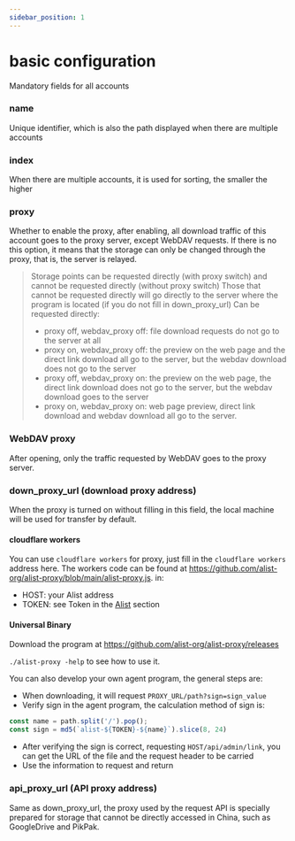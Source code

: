 ```yaml
---
sidebar_position: 1
---
```


# basic configuration
Mandatory fields for all accounts
### name
Unique identifier, which is also the path displayed when there are multiple accounts
### index
When there are multiple accounts, it is used for sorting, the smaller the higher
### proxy
Whether to enable the proxy, after enabling, all download traffic of this account goes to the proxy server, except WebDAV requests.
If there is no this option, it means that the storage can only be changed through the proxy, that is, the server is relayed.

> Storage points can be requested directly (with proxy switch) and cannot be requested directly (without proxy switch)
> Those that cannot be requested directly will go directly to the server where the program is located (if you do not fill in down_proxy_url)
> Can be requested directly:
> - proxy off, webdav_proxy off: file download requests do not go to the server at all
> - proxy on, webdav_proxy off: the preview on the web page and the direct link download all go to the server, but the webdav download does not go to the server
> - proxy off, webdav_proxy on: the preview on the web page, the direct link download does not go to the server, but the webdav download goes to the server
> - proxy on, webdav_proxy on: web page preview, direct link download and webdav download all go to the server.

### WebDAV proxy

After opening, only the traffic requested by WebDAV goes to the proxy server.

### down_proxy_url (download proxy address)
When the proxy is turned on without filling in this field, the local machine will be used for transfer by default.

#### cloudflare workers
You can use `cloudflare workers` for proxy, just fill in the `cloudflare workers` address here.
The workers code can be found at https://github.com/alist-org/alist-proxy/blob/main/alist-proxy.js. in:

- HOST: your Alist address
- TOKEN: see Token in the [Alist](./alist.md#token) section

#### Universal Binary
Download the program at https://github.com/alist-org/alist-proxy/releases

`./alist-proxy -help` to see how to use it.

You can also develop your own agent program, the general steps are:

- When downloading, it will request `PROXY_URL/path?sign=sign_value`
- Verify sign in the agent program, the calculation method of sign is:

```js
const name = path.split('/').pop();
const sign = md5(`alist-${TOKEN}-${name}`).slice(8, 24)
```
- After verifying the sign is correct, requesting `HOST/api/admin/link`, you can get the URL of the file and the request header to be carried
- Use the information to request and return

### api_proxy_url (API proxy address)

Same as down_proxy_url, the proxy used by the request API is specially prepared for storage that cannot be directly accessed in China, such as GoogleDrive and PikPak.
